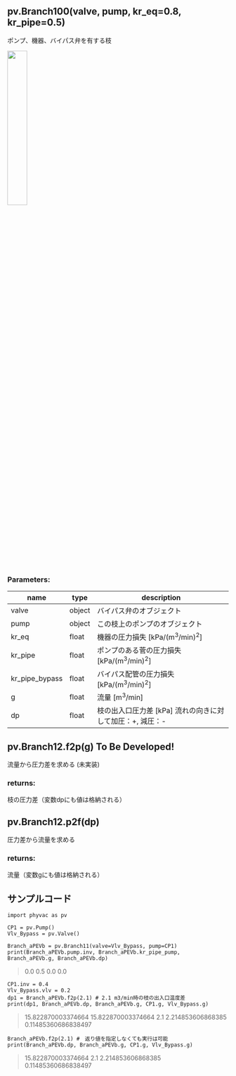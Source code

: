 ## pv.Branch100(valve, pump, kr_eq=0.8, kr_pipe=0.5)
ポンプ、機器、バイパス弁を有する枝
  
<img src="https://user-images.githubusercontent.com/27459538/112748089-86b91200-8ff4-11eb-8a36-dcc765ff2361.png" width=30%>

  
### Parameters:
|  name  |  type  | description |
| ---- | ---- | ---- |
|valve|object|バイパス弁のオブジェクト|
|pump|object|この枝上のポンプのオブジェクト|
|kr_eq|float|機器の圧力損失 \[kPa/(m<sup>3</sup>/min)<sup>2</sup>]|
|kr_pipe|float|ポンプのある菅の圧力損失 \[kPa/(m<sup>3</sup>/min)<sup>2</sup>]|
|kr_pipe_bypass|float|バイパス配管の圧力損失 \[kPa/(m<sup>3</sup>/min)<sup>2</sup>]|
|g|float|流量 \[m<sup>3</sup>/min] |
|dp|float|枝の出入口圧力差 \[kPa] 流れの向きに対して加圧：+, 減圧：- |
  
## pv.Branch12.f2p(g) To Be Developed!
流量から圧力差を求める (未実装)
  
### returns:
枝の圧力差（変数dpにも値は格納される）
## pv.Branch12.p2f(dp)
圧力差から流量を求める
  
### returns:
流量（変数gにも値は格納される）
  
## サンプルコード
```
import phyvac as pv

CP1 = pv.Pump()
Vlv_Bypass = pv.Valve()

Branch_aPEVb = pv.Branch11(valve=Vlv_Bypass, pump=CP1)
print(Branch_aPEVb.pump.inv, Branch_aPEVb.kr_pipe_pump, Branch_aPEVb.g, Branch_aPEVb.dp)
```
> 0.0 0.5 0.0 0.0
```
CP1.inv = 0.4
Vlv_Bypass.vlv = 0.2
dp1 = Branch_aPEVb.f2p(2.1) # 2.1 m3/min時の枝の出入口温度差
print(dp1, Branch_aPEVb.dp, Branch_aPEVb.g, CP1.g, Vlv_Bypass.g)
```
> 15.822870003374664 15.822870003374664 2.1 2.214853606868385 0.11485360686838497
```
Branch_aPEVb.f2p(2.1) #　返り値を指定しなくても実行は可能
print(Branch_aPEVb.dp, Branch_aPEVb.g, CP1.g, Vlv_Bypass.g)
```
> 15.822870003374664 2.1 2.214853606868385 0.11485360686838497
